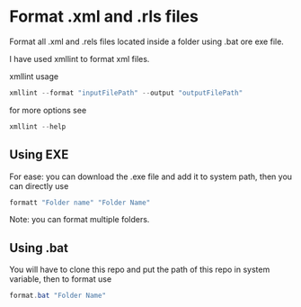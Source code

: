 # Format .xml and .rls files 

Format all .xml and .rels files located inside a folder using .bat ore exe file.

I have used xmllint to format xml files.

xmllint usage
```powershell
xmllint --format "inputFilePath" --output "outputFilePath"
```
for more options see 
```powershell
xmllint --help
```
## Using EXE

For ease: you can download the .exe file and add it to system path, then you can directly use 
```powershell
formatt "Folder name" "Folder Name"
```
Note: you can format multiple folders.

## Using .bat

You will have to clone this repo and put the path of this repo in system variable, then to format use

```powershell
format.bat "Folder Name"
```